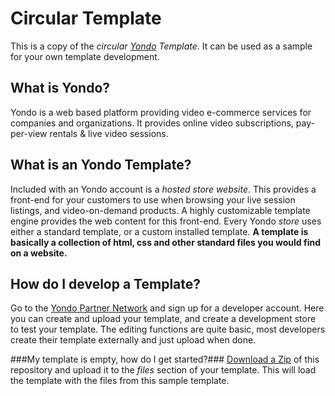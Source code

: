 Circular Template
================
This is a copy of the *circular [Yondo](http://www.yondo.com) Template*. It can be used as a sample for your own template development.

## What is Yondo? ##
Yondo is a web based platform providing video e-commerce services for companies and organizations. It provides online video subscriptions, pay-per-view rentals & live video sessions. 

## What is an Yondo Template? ##
Included with an Yondo account is a *hosted store website*. This provides a front-end for your customers to use when browsing your live session listings, and video-on-demand products. A highly customizable template engine provides the web content for this front-end. Every Yondo *store* uses either a standard template, or a custom installed template. **A template is basically a collection of html, css and other standard files you would find on a website.**

## How do I develop a Template? ##
Go to the [Yondo Partner Network](http://partners.yondo.com/signup) and sign up for a developer account. Here you can create and upload your template, and create a development store to test your template. The editing functions are quite basic, most developers create their template externally and just upload when done.

###My template is empty, how do I get started?###
[Download a Zip](https://github.com/expertory/circular-template/archive/master.zip) of this repository and upload it to the *files* section of your template. This will load the template with the files from this sample template.

